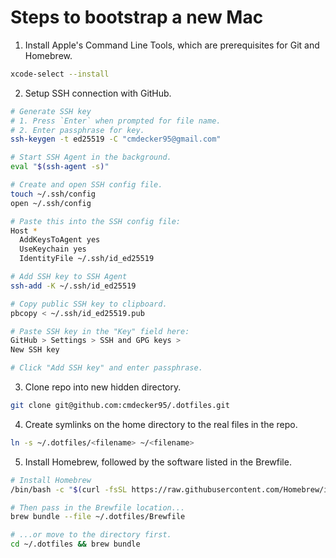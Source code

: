 # Steps to bootstrap a new Mac

1. Install Apple's Command Line Tools, which are prerequisites for Git and Homebrew.

```zsh
xcode-select --install
```

2. Setup SSH connection with GitHub.

```zsh
# Generate SSH key
# 1. Press `Enter` when prompted for file name.
# 2. Enter passphrase for key.
ssh-keygen -t ed25519 -C "cmdecker95@gmail.com"

# Start SSH Agent in the background.
eval "$(ssh-agent -s)"

# Create and open SSH config file.
touch ~/.ssh/config
open ~/.ssh/config

# Paste this into the SSH config file:
Host *
  AddKeysToAgent yes
  UseKeychain yes
  IdentityFile ~/.ssh/id_ed25519

# Add SSH key to SSH Agent
ssh-add -K ~/.ssh/id_ed25519

# Copy public SSH key to clipboard.
pbcopy < ~/.ssh/id_ed25519.pub

# Paste SSH key in the "Key" field here:
GitHub > Settings > SSH and GPG keys >
New SSH key

# Click "Add SSH key" and enter passphrase.
```

3. Clone repo into new hidden directory.

```zsh
git clone git@github.com:cmdecker95/.dotfiles.git
```

4. Create symlinks on the home directory to the real files in the repo.

```zsh
ln -s ~/.dotfiles/<filename> ~/<filename>
```

5. Install Homebrew, followed by the software listed in the Brewfile.

```zsh
# Install Homebrew
/bin/bash -c "$(curl -fsSL https://raw.githubusercontent.com/Homebrew/install/HEAD/install.sh)"

# Then pass in the Brewfile location...
brew bundle --file ~/.dotfiles/Brewfile

# ...or move to the directory first.
cd ~/.dotfiles && brew bundle
```
